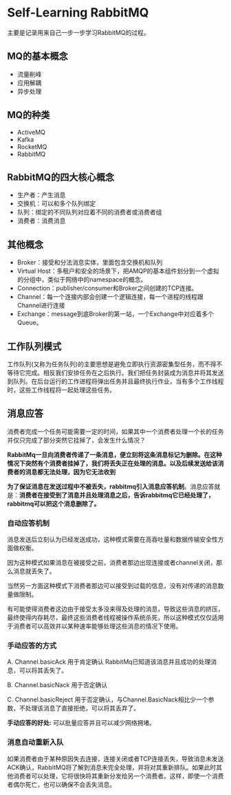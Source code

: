# Self-Learning RabbitMQ

主要是记录用来自己一步一步学习RabbitMQ的过程。

## MQ的基本概念
  - 流量削峰
  - 应用解耦
  - 异步处理

## MQ的种类
  - ActiveMQ
  - Kafka
  - RocketMQ
  - RabbitMQ

## RabbitMQ的四大核心概念
  - 生产者：产生消息
  - 交换机：可以和多个队列绑定
  - 队列：绑定的不同队列对应着不同的消费者或消费者组
  - 消费者：消费消息

## 其他概念
  - Broker：接受和分法消息实体，里面包含交换机和队列
  - Virtual Host：多租户和安全的场景下，把AMQP的基本组件划分到一个虚拟的分组中，类似于网络中的namespace的概念。
  - Connection：publisher/consumer和Broker之间创建的TCP连接。
  - Channel：每一个连接内部会创建一个逻辑连接，每一个进程的线程跟Channel进行连接
  - Exchange：message到底Broker的第一站，一个Exchange中对应着多个Queue。

## 工作队列模式
工作队列(又称为任务队列)的主要思想是避免立即执行资源密集型任务，而不得不等待它完成。相反我们安排任务在之后执行。我们把任务封装成为消息并将其发送到队列。在后台运行的工作进程将弹出任务并且最终执行作业，当有多个工作线程时，这些工作线程将一起处理这些任务。

## 消息应答
消费者完成一个任务可能需要一定的时间，如果其中一个消费者处理一个长的任务并仅只完成了部分突然它挂掉了，会发生什么情况？

**RabbitMq一旦向消费者传递了一条消息，便立刻将这条消息标记为删除。在这种情况下突然有个消费者挂掉了，我们将丢失正在处理的消息。以及后续发送给该消费者的消息都无法处理，因为它无法收到**

**为了保证消息在发送过程中不被丢失，rabbitmq引入消息应答机制**。消息应答就是：**消费者在接受到了消息并且处理消息之后，告诉rabbitmq它已经处理了，rabbitmq可以把这个消息删除了。**

### 自动应答机制
消息发送后立刻认为已经发送成功，这种模式需要在高吞吐量和数据传输安全性方面做权衡。

因为这种模式如果消息在被接受之前，消费者那边出现连接或者channel关闭，那么消息就丢失了。

当然另一方面这种模式下消费者那边可以接受到过载的信息，没有对传递的消息数量做限制。

有可能使得消费者这边由于接受太多没来得及处理的消息，导致这些消息的挤压，最终使得内存耗尽，最终这些消费者线程被操作系统杀死，所以这种模式仅仅适用于消费者可以高效并以某种速率能够处理这些消息的情况下使用。

### 手动应答的方式
A. Channel.basicAck 用于肯定确认 RabbitMq已知道该消息并且成功的处理消息，可以将其丢失了。

B. Channel.basicNack 用于否定确认

C. Channel.basicReject 用于否定确认，与Channel.BasicNack相比少一个参数，不处理该消息了直接拒绝，可以将其丢弃了。

**手动应答的好处:**
可以批量应答并且可以减少网络拥堵。

### 消息自动重新入队
如果消费者由于某种原因失去连接，连接关闭或者TCP连接丢失，导致消息未发送ACK确认，RabbitMQ将了解到消息未完全处理，并将对其重新排队。如果此时其他消费者可以处理，它将很快将其重新分发给另一个消费者。这样，即使一个消费者偶尔死亡，也可以确保不会丢失消息。
